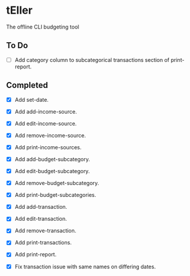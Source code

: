 # tEller

The offline CLI budgeting tool

## To Do

- [ ] Add category column to subcategorical transactions section of print-report.

## Completed

- [x] Add set-date.

- [x] Add add-income-source.

- [x] Add edit-income-source.

- [x] Add remove-income-source.

- [x] Add print-income-sources.

- [x] Add add-budget-subcategory.

- [x] Add edit-budget-subcategory.

- [x] Add remove-budget-subcategory.

- [x] Add print-budget-subcategories.

- [x] Add add-transaction.

- [x] Add edit-transaction.

- [x] Add remove-transaction.

- [x] Add print-transactions.

- [x] Add print-report.

- [x] Fix transaction issue with same names on differing dates.
